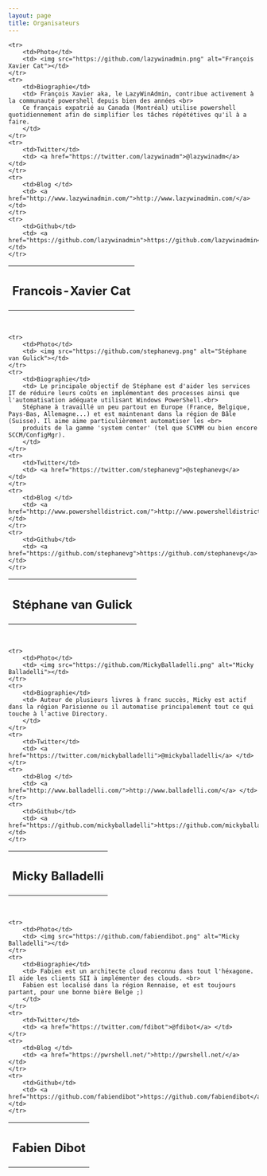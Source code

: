 ```yaml
---
layout: page
title: Organisateurs
---
```



<table>
    <tr>
        <td colspan="2"><h2>Francois-Xavier Cat</h2></td>
    </tr>

    <tr>
        <td>Photo</td>
        <td> <img src="https://github.com/lazywinadmin.png" alt="François Xavier Cat"></td>
    </tr>
    <tr>
        <td>Biographie</td>
        <td> François Xavier aka, le LazyWinAdmin, contribue activement à la communauté powershell depuis bien des années <br>
        Ce français expatrié au Canada (Montréal) utilise powershell quotidiennement afin de simplifier les tâches répététives qu'il à a faire.  
        </td>
    </tr>
    <tr>
        <td>Twitter</td>
        <td> <a href="https://twitter.com/lazywinadm">@lazywinadm</a> </td>
    </tr>
    <tr>
        <td>Blog </td>
        <td> <a href="http://www.lazywinadmin.com/">http://www.lazywinadmin.com/</a> </td>
    </tr>
    <tr>
        <td>Github</td>
        <td> <a href="https://github.com/lazywinadmin">https://github.com/lazywinadmin</a></td>
    </tr>
</table>

<br>

<table>
    <tr>
        <td colspan="2"><h2>Stéphane van Gulick</h2></td>
    </tr>

    <tr>
        <td>Photo</td>
        <td> <img src="https://github.com/stephanevg.png" alt="Stéphane van Gulick"></td>
    </tr>
    <tr>
        <td>Biographie</td>
        <td> Le principale objectif de Stéphane est d'aider les services IT de réduire leurs coûts en implémentant des processes ainsi que l'automatisation adéquate utilisant Windows PowerShell.<br>
        Stéphane à travaillé un peu partout en Europe (France, Belgique, Pays-Bas, Allemagne...) et est maintenant dans la région de Bâle (Suisse). Il aime aime particulièrement automatiser les <br>
        produits de la gamme 'system center' (tel que SCVMM ou bien encore SCCM/ConfigMgr).    
        </td>
    </tr>
    <tr>
        <td>Twitter</td>
        <td> <a href="https://twitter.com/stephanevg">@stephanevg</a> </td>
    </tr>
    <tr>
        <td>Blog </td>
        <td> <a href="http://www.powershelldistrict.com/">http://www.powershelldistrict.com/</a> </td>
    </tr>
    <tr>
        <td>Github</td>
        <td> <a href="https://github.com/stephanevg">https://github.com/stephanevg</a></td>
    </tr>
</table>

<br>

<table>
    <tr>
        <td colspan="2"><h2>Micky Balladelli</h2></td>
    </tr>

    <tr>
        <td>Photo</td>
        <td> <img src="https://github.com/MickyBalladelli.png" alt="Micky Balladelli"></td>
    </tr>
    <tr>
        <td>Biographie</td>
        <td> Auteur de plusieurs livres à franc succès, Micky est actif dans la région Parisienne ou il automatise principalement tout ce qui touche à l'active Directory.    
        </td>
    </tr>
    <tr>
        <td>Twitter</td>
        <td> <a href="https://twitter.com/mickyballadelli">@mickyballadelli</a> </td>
    </tr>
    <tr>
        <td>Blog </td>
        <td> <a href="http://www.balladelli.com/">http://www.balladelli.com/</a> </td>
    </tr>
    <tr>
        <td>Github</td>
        <td> <a href="https://github.com/mickyballadelli">https://github.com/mickyballadelli</a></td>
    </tr>
</table>

<br>

<table>
    <tr>
        <td colspan="2"><h2>Fabien Dibot</h2></td>
    </tr>

    <tr>
        <td>Photo</td>
        <td> <img src="https://github.com/fabiendibot.png" alt="Micky Balladelli"></td>
    </tr>
    <tr>
        <td>Biographie</td>
        <td> Fabien est un architecte cloud reconnu dans tout l'héxagone. Il aide les clients SII à implémenter des clouds. <br>
        Fabien est localisé dans la région Rennaise, et est toujours partant, pour une bonne bière Belge ;)
        </td>
    </tr>
    <tr>
        <td>Twitter</td>
        <td> <a href="https://twitter.com/fdibot">@fdibot</a> </td>
    </tr>
    <tr>
        <td>Blog </td>
        <td> <a href="https://pwrshell.net/">http://pwrshell.net/</a> </td>
    </tr>
    <tr>
        <td>Github</td>
        <td> <a href="https://github.com/fabiendibot">https://github.com/fabiendibot</a></td>
    </tr>
</table>
